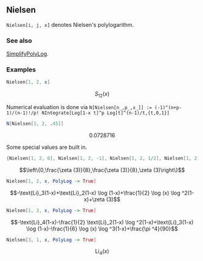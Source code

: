 ## Nielsen

`Nielsen[i, j, x]` denotes Nielsen's polylogarithm.

### See also

[SimplifyPolyLog](SimplifyPolyLog).

### Examples

```mathematica
Nielsen[1, 2, x]
```

$$S_{12}(x)$$

Numerical evaluation is done via
`N[Nielsen[n_,p_,x_]] := (-1)^(n+p-1)/(n-1)!/p! NIntegrate[Log[1-x t]^p Log[t]^(n-1)/t,{t,0,1}]`

```mathematica
N[Nielsen[1, 2, .45]]
```

$$0.0728716$$

Some special values are built in.

```mathematica
{Nielsen[1, 2, 0], Nielsen[1, 2, -1], Nielsen[1, 2, 1/2], Nielsen[1, 2, 1]}
```

$$\left\{0,\frac{\zeta (3)}{8},\frac{\zeta (3)}{8},\zeta (3)\right\}$$

```mathematica
Nielsen[1, 2, x, PolyLog -> True]
```

$$-\text{Li}_3(1-x)+\text{Li}_2(1-x) \log (1-x)+\frac{1}{2} \log (x) \log ^2(1-x)+\zeta (3)$$

```mathematica
Nielsen[1, 3, x, PolyLog -> True]
```

$$-\text{Li}_4(1-x)-\frac{1}{2} \text{Li}_2(1-x) \log ^2(1-x)+\text{Li}_3(1-x) \log (1-x)-\frac{1}{6} \log (x) \log ^3(1-x)+\frac{\pi ^4}{90}$$

```mathematica
Nielsen[3, 1, x, PolyLog -> True]
```

$$\text{Li}_4(x)$$